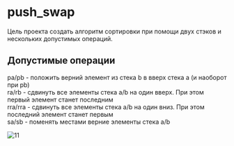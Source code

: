 # push_swap
Цель проекта создать алгоритм сортировки при помощи двух стэков и нескольких допустимых операций.

## Допустимые операции
pa/pb - положить верний элемент из стека b в вверх стека a (и наоборот при pb) <br>
ra/rb - сдвинуть все элементы стека a/b на один вверх. При этом первый элемент станет последним <br>
rra/rra - сдвинуть все элементы стека a/b на один вниз. При этом последний элемент станет первым <br>
sa/sb - поменять местами верние элементы стека a/b <br>


![11](https://user-images.githubusercontent.com/54527665/86259615-e5b43c80-bbc4-11ea-979d-823b2e4f5dde.gif)
